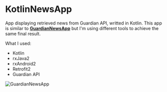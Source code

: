 # KotlinNewsApp

App displaying retrieved news from Guardian API, writted in Kotlin. This app is similar to **[GuardianNewsApp](https://github.com/Denathan/GuardianNewsApp)** but I'm using different tools to achieve the same final result. 

What I used:
 - Kotlin
 - rxJava2
 - rxAndroid2
 - Retrofit2
 - Guardian API

![GuardianNewsApp](https://i.imgur.com/hnLAeTn.jpg)
